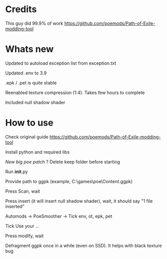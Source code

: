 # Credits

This guy did 99.9% of work
https://github.com/poemods/Path-of-Exile-modding-tool

# Whats new

Updated to autoload exception list from exception.txt

Updated .env to 3.9

.epk / .pet is quite stable

Reenabled texture compression (1:4). Takes few hours to complete

Included null shadow shader

# How to use

Check original guide https://github.com/poemods/Path-of-Exile-modding-tool

Install python and required libs

*New big poe patch* ? Delete keep folder before starting

Run __init__.py

Provide path to ggpk (example, C:\games\poe\Content.ggpk)

Press Scan, wait

Press insert (it will insert null shadow shader), wait, it should say "1 file inserted"

Automods -> PoeSmoother -> Tick env, ot, epk, pet

Tick Use your ...

Press modify, wait

Defragment ggpk once in a while (even on SSD). It helps with black texture bug
